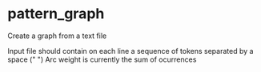 # pattern_graph
Create a graph from  a text file

Input file should contain on each line a sequence of tokens separated by a space (" ") 
Arc weight is currently the sum of ocurrences
